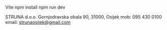 Vite
npm install
npm run dev

STRUNA d.o.o.
Gornjodravska obala 90, 31000, Osijek
mob: 095 430 0100
email: strunaosijek@gmail.com
